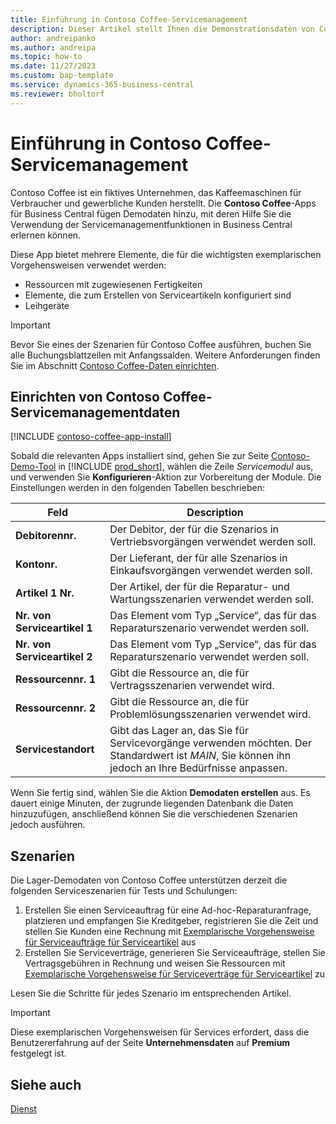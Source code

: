 ```yaml
---
title: Einführung in Contoso Coffee-Servicemanagement
description: Dieser Artikel stellt Ihnen die Demonstrationsdaten von Consoso Coffee für das Servicemanagement vor.
author: andreipanko
ms.author: andreipa
ms.topic: how-to
ms.date: 11/27/2023
ms.custom: bap-template
ms.service: dynamics-365-business-central
ms.reviewer: bholtorf
---
```


# Einführung in Contoso Coffee-Servicemanagement

Contoso Coffee ist ein fiktives Unternehmen, das Kaffeemaschinen für Verbraucher und gewerbliche Kunden herstellt. Die **Contoso Coffee**-Apps für Business Central fügen Demodaten hinzu, mit deren Hilfe Sie die Verwendung der Servicemanagementfunktionen in Business Central erlernen können.

Diese App bietet mehrere Elemente, die für die wichtigsten exemplarischen Vorgehensweisen verwendet werden:

- Ressourcen mit zugewiesenen Fertigkeiten
- Elemente, die zum Erstellen von Serviceartikeln konfiguriert sind
- Leihgeräte

> [!IMPORTANT]
> Bevor Sie eines der Szenarien für Contoso Coffee ausführen, buchen Sie alle Buchungsblattzeilen mit Anfangssalden. Weitere Anforderungen finden Sie im Abschnitt [Contoso Coffee-Daten einrichten](#set-up-contoso-coffee-service-management-data).
>
> 
## Einrichten von Contoso Coffee-Servicemanagementdaten

[!INCLUDE [contoso-coffee-app-install](../../includes/contoso-coffee-app-install.md)]

Sobald die relevanten Apps installiert sind, gehen Sie zur Seite [Contoso-Demo-Tool](https://businesscentral.dynamics.com/?page=5194) in [!INCLUDE [prod_short](../../includes/prod_short.md)], wählen die Zeile *Servicemodul* aus, und verwenden Sie **Konfigurieren**-Aktion zur Vorbereitung der Module. Die Einstellungen werden in den folgenden Tabellen beschrieben:  

|Feld  |Description  |
|---------|---------|
|**Debitorennr.**  |Der Debitor, der für die Szenarios in Vertriebsvorgängen verwendet werden soll.|
|**Kontonr.**  |Der Lieferant, der für alle Szenarios in Einkaufsvorgängen verwendet werden soll.|
|**Artikel 1 Nr.**  |Der Artikel, der für die Reparatur- und Wartungsszenarien verwendet werden soll.|
|**Nr. von Serviceartikel 1**  |Das Element vom Typ „Service“, das für das Reparaturszenario verwendet werden soll.|
|**Nr. von Serviceartikel 2**  |Das Element vom Typ „Service“, das für das Reparaturszenario verwendet werden soll.|
|**Ressourcennr. 1**  |Gibt die Ressource an, die für Vertragsszenarien verwendet wird.|
|**Ressourcennr. 2**  |Gibt die Ressource an, die für Problemlösungsszenarien verwendet wird.|
|**Servicestandort** |Gibt das Lager an, das Sie für Servicevorgänge verwenden möchten. Der Standardwert ist *MAIN*, Sie können ihn jedoch an Ihre Bedürfnisse anpassen.|

Wenn Sie fertig sind, wählen Sie die Aktion **Demodaten erstellen** aus. Es dauert einige Minuten, der zugrunde liegenden Datenbank die Daten hinzuzufügen, anschließend können Sie die verschiedenen Szenarien jedoch ausführen.  

## Szenarien

Die Lager-Demodaten von Contoso Coffee unterstützen derzeit die folgenden Serviceszenarien für Tests und Schulungen:

1. Erstellen Sie einen Serviceauftrag für eine Ad-hoc-Reparaturanfrage, platzieren und empfangen Sie Kreditgeber, registrieren Sie die Zeit und stellen Sie Kunden eine Rechnung mit [Exemplarische Vorgehensweise für Serviceaufträge für Serviceartikel](service-basic-flow-order.md) aus
2. Erstellen Sie Serviceverträge, generieren Sie Serviceaufträge, stellen Sie Vertragsgebühren in Rechnung und weisen Sie Ressourcen mit [Exemplarische Vorgehensweise für Serviceverträge für Serviceartikel](service-contract-flow.md) zu

Lesen Sie die Schritte für jedes Szenario im entsprechenden Artikel.  

> [!IMPORTANT]
> Diese exemplarischen Vorgehensweisen für Services erfordert, dass die Benutzererfahrung auf der Seite **Unternehmensdaten** auf **Premium** festgelegt ist.


## Siehe auch

[Dienst](../../service-service.md)
